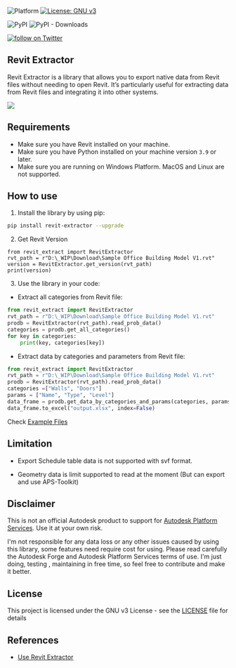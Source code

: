 
![Platform](https://img.shields.io/badge/platform-Windows/MacOS/Linux-lightgray.svg) [![License: GNU v3](https://img.shields.io/badge/License-GNU-yellow.svg)](https://opensource.org/licenses/MIT)


![PyPI](https://img.shields.io/pypi/v/revit-extractor?label=pypi%20revit-extractor-python)
![PyPI - Downloads](https://img.shields.io/pypi/dm/revit-extractor?label=pipy-download)

<a href="https://twitter.com/intent/follow?screen_name=chuongmep">
<img src="https://img.shields.io/twitter/follow/chuongmep?style=social&logo=twitter"
alt="follow on Twitter"></a>

## Revit Extractor

Revit Extractor is a library that allows you to export native data from Revit files without needing to open Revit. It’s particularly useful for extracting data from Revit files and integrating it into other systems.

![](./samples/background.png)


## Requirements

- Make sure you have Revit installed on your machine.
- Make sure you have Python installed on your machine version `3.9` or later.
- Make sure you are running on Windows Platform. MacOS and Linux are not supported. 

## How to use

1. Install the library by using pip:
```bash
pip install revit-extractor --upgrade
```

2. Get Revit Version 

```
from revit_extract import RevitExtractor
rvt_path = r"D:\_WIP\Download\Sample Office Building Model V1.rvt"
version = RevitExtractor.get_version(rvt_path)
print(version)
```

3. Use the library in your code:

- Extract all categories from Revit file:

```python
from revit_extract import RevitExtractor
rvt_path = r"D:\_WIP\Download\Sample Office Building Model V1.rvt"
prodb = RevitExtractor(rvt_path).read_prob_data()
categories = prodb.get_all_categories()
for key in categories:
    print(key, categories[key])
```

- Extract data by categories and parameters from Revit file:
```python
from revit_extract import RevitExtractor
rvt_path = r"D:\_WIP\Download\Sample Office Building Model V1.rvt"
prodb = RevitExtractor(rvt_path).read_prob_data()
categories =["Walls", "Doors"]
params = ["Name", "Type", "Level"]
data_frame = prodb.get_data_by_categories_and_params(categories, params)
data_frame.to_excel("output.xlsx", index=False)
```

Check [Example Files](./samples/Demo.ipynb)

## Limitation

- Export Schedule table data is not supported with svf format.

- Geometry data is limit supported to read at the moment (But can export and use APS-Toolkit)

## Disclaimer

This is not an official Autodesk product to support for [Autodesk Platform Services](https://aps.autodesk.com/). Use it at your own risk.

I'm not responsible for any data loss or any other issues caused by using this library, some features need require cost for using. Please read carefully the Autodesk Forge and Autodesk Platform Services terms of use. I'm just doing, testing , maintaining in free time, so feel free to contribute and make it better.

## License

This project is licensed under the GNU v3 License - see the [LICENSE](LICENSE) file for details

## References

- [Use Revit Extractor](https://chuongmep.com/posts/2024-09-25-revit-extractor.html)